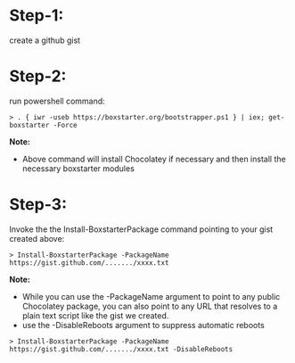 # Step-1:
create a github gist

# Step-2:
run powershell command: 
```
> . { iwr -useb https://boxstarter.org/bootstrapper.ps1 } | iex; get-boxstarter -Force
```

**Note:**
- Above command will install Chocolatey if necessary and then install the necessary boxstarter modules

# Step-3:
Invoke the the Install-BoxstarterPackage command pointing to your gist created above: 
```
> Install-BoxstarterPackage -PackageName https://gist.github.com/......./xxxx.txt
```

**Note:**
- While you can use the -PackageName argument to point to any public Chocolatey package, you can also point to any URL that resolves to a plain text script like the gist we created.
- use the -DisableReboots argument to suppress automatic reboots
```
> Install-BoxstarterPackage -PackageName https://gist.github.com/......./xxxx.txt -DisableReboots
```
